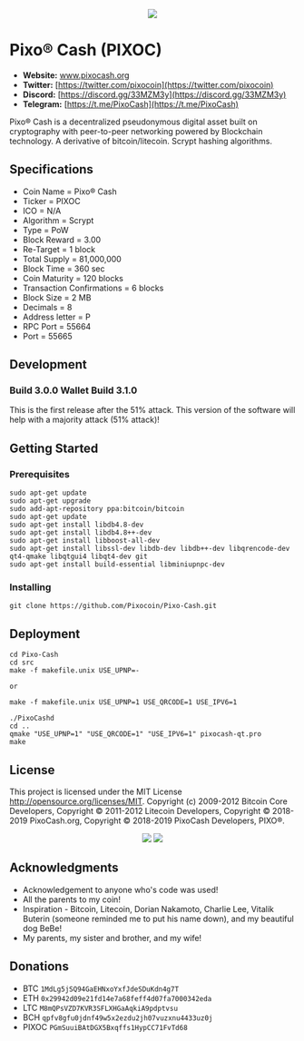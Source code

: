 <p align="center">
	<img src="http://tinyimg.io/i/uojqJGo.png"/>
</p>

# Pixo® Cash (PIXOC)
* __Website:__ www.pixocash.org
* __Twitter:__ [https://twitter.com/pixocoin](https://twitter.com/pixocoin)
* __Discord:__ [https://discord.gg/33MZM3y](https://discord.gg/33MZM3y)
* __Telegram:__ [https://t.me/PixoCash](https://t.me/PixoCash)

Pixo® Cash is a decentralized pseudonymous digital asset built on cryptography with peer-to-peer networking powered by Blockchain technology.  A derivative of bitcoin/litecoin.  Scrypt hashing algorithms.

## Specifications
* Coin Name = Pixo® Cash
* Ticker = PIXOC
* ICO = N/A
* Algorithm = Scrypt
* Type = PoW
* Block Reward = 3.00
* Re-Target = 1 block
* Total Supply = 81,000,000
* Block Time = 360 sec
* Coin Maturity = 120 blocks
* Transaction Confirmations = 6 blocks
* Block Size = 2 MB
* Decimals = 8
* Address letter = P
* RPC Port = 55664
* Port = 55665

## Development
### Build 3.0.0 Wallet Build 3.1.0
This is the first release after the 51% attack.  This version of the software will help with a majority attack (51% attack)!

## Getting Started 

### Prerequisites

```
sudo apt-get update
sudo apt-get upgrade
sudo add-apt-repository ppa:bitcoin/bitcoin
sudo apt-get update
sudo apt-get install libdb4.8-dev
sudo apt-get install libdb4.8++-dev
sudo apt-get install libboost-all-dev
sudo apt-get install libssl-dev libdb-dev libdb++-dev libqrencode-dev qt4-qmake libqtgui4 libqt4-dev git
sudo apt-get install build-essential libminiupnpc-dev 
```

### Installing
```
git clone https://github.com/Pixocoin/Pixo-Cash.git
```
## Deployment

```
cd Pixo-Cash
cd src
make -f makefile.unix USE_UPNP=-

or

make -f makefile.unix USE_UPNP=1 USE_QRCODE=1 USE_IPV6=1

./PixoCashd
cd ..
qmake "USE_UPNP=1" "USE_QRCODE=1" "USE_IPV6=1" pixocash-qt.pro
make
```

## License

This project is licensed under the MIT License http://opensource.org/licenses/MIT.  Copyright (c) 2009-2012 Bitcoin Core Developers, Copyright © 2011-2012 Litecoin Developers, Copyright © 2018-2019 PixoCash.org, Copyright © 2018-2019 PixoCash Developers, PIXO®.
<p align="center">
	<img src="http://tinyimg.io/i/75c1S9Q.png"/>
	<img src="http://tinyimg.io/i/FjwMtST.png"/>
</p>

## Acknowledgments

* Acknowledgement to anyone who's code was used!
* All the parents to my coin!
* Inspiration - Bitcoin, Litecoin, Dorian Nakamoto, Charlie Lee, Vitalik Buterin (someone reminded me to put his name down), and my beautiful dog BeBe!
* My parents, my sister and brother, and my wife!

## Donations

* BTC ```1MdLg5jSQ94GaEHNxoYxfJdeSDuKdn4g7T```
* ETH ```0x29942d09e21fd14e7a68feff4d07fa7000342eda```
* LTC ```M8mQPsVZD7KVR3SFLXHGaAqkiA9pdptvsu```
* BCH ```qpfv8gfu0jdnf49w5x2ezdu2jh07vuzxnu4433uz0j```
* PIXOC ```PGmSuuiBAtDGX5Bxqffs1HypCC71FvTd68```
